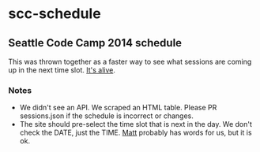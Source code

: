 # scc-schedule

## Seattle Code Camp 2014 schedule

This was thrown together as a faster way to see what sessions are coming up in the next time slot. [It's alive](http://www.davidruttka.com/scc-schedule).

### Notes
- We didn't see an API. We scraped an HTML table. Please PR sessions.json if the schedule is incorrect or changes.
- The site should pre-select the time slot that is next in the day. We don't check the DATE, just the TIME. <a href="https://github.com/mj1856">Matt</a> probably has words for us, but it is ok.
